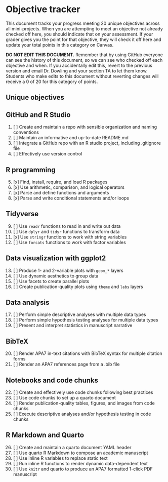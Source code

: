 # Objective tracker

This document tracks your progress meeting 20 unique objectives across all mini-projects. When you are attempting to meet an objective not already checked off here, you should indicate that on your assessment. If your grader gives you the point for that objective, they will check it off here and update your total points in this category on Canvas.

**DO NOT EDIT THIS DOCUMENT.** Remember that by using GitHub everyone can see the history of this document, so we can see who checked off each objective and when. If you accidentally edit this, revert to the previous version and email Dr. Dowling and your section TA to let them know. Students who make edits to this document without reverting changes will receive a 0 of 20 for this category of points.

## Unique objectives

## GitHub and R Studio

1.  [ ] Create and maintain a repo with sensible organization and naming conventions
2.  [ ] Maintain an informative and up-to-date README.md
3.  [ ] Integrate a GitHub repo with an R studio project, including .gitignore file
4.  [ ] Effectively use version control

## R programming

5.  [x] Find, install, require, and load R packages
6.  [x] Use arithmetic, comparison, and logical operators
7.  [x] Parse and define functions and arguments
8.  [x] Parse and write conditional statements and/or loops

## Tidyverse

9.  [ ] Use `readr` functions to read in and write out data
10. [ ] Use `dplyr` and `tidyr` functions to transform data
11. [x] Use `stringr` functions to work with string variables
12. [ ] Use `forcats` functions to work with factor variables

## Data visualization with ggplot2

13. [ ] Produce 1- and 2-variable plots with `geom_*` layers
14. [ ] Use dynamic aesthetics to group data
15. [ ] Use facets to create parallel plots
16. [ ] Create publication-quality plots using `theme` and `labs` layers

## Data analysis

17. [ ] Perform simple descriptive analyses with multiple data types
18. [ ] Perform simple hypothesis testing analyses for multiple data types
19. [ ] Present and interpret statistics in manuscript narrative

## BibTeX

20. [ ] Render APA7 in-text citations with BibTeX syntax for multiple citation forms
21. [ ] Render an APA7 references page from a .bib file

## Notebooks and code chunks

22. [ ] Create and effectively use code chunks following best practices
23. [ ] Use code chunks to set up a quarto document
24. [ ] Render publication-quality tables, figures, and images from code chunks
25. [ ] Execute descriptive analyses and/or hypothesis testing in code chunks

## R Markdown and Quarto

26. [ ] Create and maintain a quarto document YAML header
27. [ ] Use quarto R Markdown to compose an academic manuscript
28. [ ] Use inline R variables to replace static text
29. [ ] Run inline R functions to render dynamic data-dependent text
30. [ ] Use `knitr` and quarto to produce an APA7 formatted 1-click PDF manuscript

